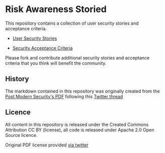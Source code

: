 # Risk Awareness Storied


This repository contains a collection of user security stories and acceptance criteria.

- [User Security Stories](user-security-stories.md)

- [Security Acceptance Criteria](security-acceptance-criteria.md)

Please fork and contribute additional security stories and acceptance criteria that you think will benefit the community.

## History

The markdown contained in this repository was originally created from the [Post Modern Security's PDF](https://postmodernsecurity.com/2017/10/13/moving-appsec-to-the-left/) following this [Twitter thread](https://twitter.com/cruzerwired)

## Licence

All content in this repository is released under the Created Commons Attribution CC BY (license), all code is released under Apache 2.0 Open Source licence.

Original PDF license provided [via twitter](https://twitter.com/cruzerwired)
